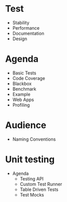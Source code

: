 # Test

- Stability
- Performance
- Documentation
- Design

# Agenda

- Basic Tests
- Code Coverage
- Blackbox
- Benchmark
- Example
- Web Apps
- Profiling

# Audience

- Naming Conventions

# Unit testing

- Agenda
   - Testing API
   - Custom Test Runner
   - Table Driven Tests
   - Test Mocks